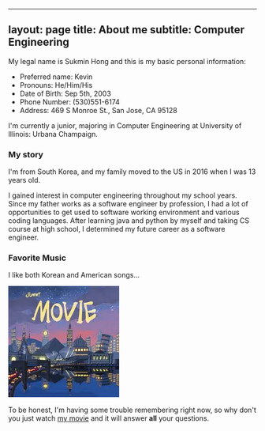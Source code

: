 
---
layout: page
title: About me
subtitle: Computer Engineering
---

My legal name is Sukmin Hong and this is my basic personal information:
- Preferred name: Kevin
- Pronouns: He/Him/His
- Date of Birth: Sep 5th, 2003
- Phone Number: (530)551-6174
- Address: 469 S Monroe St., San Jose, CA 95128

I'm currently a junior, majoring in Computer Engineering at University of Illinois: Urbana Champaign.

### My story

I'm from South Korea, and my family moved to the US in 2016 when I was 13 years old. 

I gained interest in computer engineering throughout my school years. Since my father works as a software engineer by profession, I had a lot of opportunities to get used to software working environment and various coding languages. After learning java and python by myself and taking CS course at high school, I determined my future career as a software engineer.

### Favorite Music

I like both Korean and American songs...

![Movie - JUNNY](/assets/img/Movie_Junny.jpeg)


To be honest, I'm having some trouble remembering right now, so why don't you just watch [my movie](https://en.wikipedia.org/wiki/The_Princess_Bride_%28film%29) and it will answer **all** your questions.
